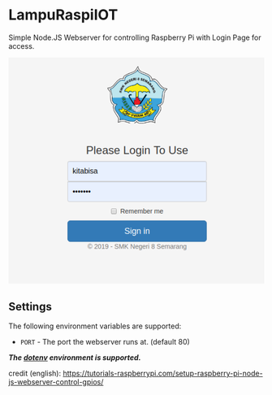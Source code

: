 # LampuRaspiIOT
Simple Node.JS Webserver for controlling Raspberry Pi with Login Page for access.



![lampuRaspiIOT](./cd.png)

## Settings

The following environment variables are supported:

 - `PORT` - The port the webserver runs at. (default 80)

***The [dotenv](https://github.com/motdotla/dotenv) environment is supported.***

credit (english): https://tutorials-raspberrypi.com/setup-raspberry-pi-node-js-webserver-control-gpios/
